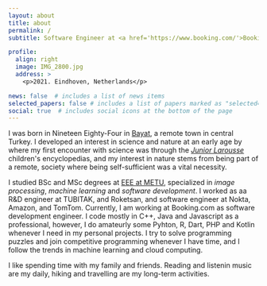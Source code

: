 ```yaml
---
layout: about
title: about
permalink: /
subtitle: Software Engineer at <a href='https://www.booking.com/'>Booking.com</a>. Science, tech and philosophy enthusiast.

profile:
  align: right
  image: IMG_2800.jpg
  address: >
    <p>2021. Eindhoven, Netherlands</p>

news: false  # includes a list of news items
selected_papers: false # includes a list of papers marked as "selected={true}"
social: true  # includes social icons at the bottom of the page
---
```


I was born in Nineteen Eighty-Four in <a href='https://goo.gl/maps/nSMod2f3PkkTnPJz9'>Bayat</a>, 
a remote town in central Turkey. I developed an interest in science and nature at an early age by 
where my first encounter with science was through the <a href='https://www.goodreads.com/book/show/37507564-junior-larousse'><em>Junior Larousse</em></a> children's encyclopedias, and my interest in nature stems from being part of a remote, society 
where being self-sufficient was a vital necessity.

I studied BSc and MSc degrees at <a href='https://eee.metu.edu.tr/'>EEE at METU</a>, specialized in <em>image processing</em>, 
<em>machine learning</em> and <em>software development</em>. I worked as aa R&D engineer at TUBITAK, and Roketsan,
and software engineer at Nokta, Amazon, and TomTom. Currently, I am working at Booking.com as software development engineer.
I code mostly in C++, Java and Javascript as a professional, however, I do amateurly some Pyhton, R, Dart, PHP and Kotlin 
whenever I need in my personal projects. I try to solve programming puzzles and join competitive programming whenever I have time, 
and I follow the trends in machine learning and cloud computing.

I like spending time with my family and friends. Reading and listenin music are my daily, hiking and travelling are my
long-term activities.
